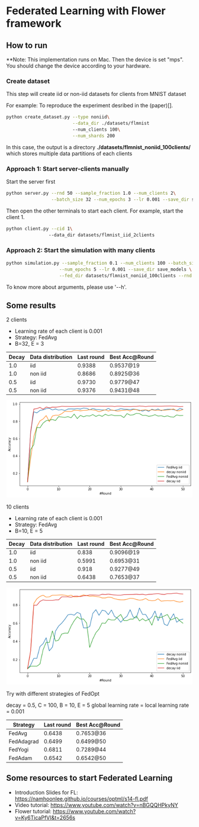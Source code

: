 # Federated Learning with Flower framework

## How to run

**Note: This implementation runs on Mac. Then the device is set "mps". You should change the device according to your hardware.

### Create dataset

This step will create iid or non-iid datasets for clients from MNIST dataset

For example: To reproduce the experiment desribed in the (paper)[].
```bash
python create_dataset.py --type noniid\
                         --data_dir ./datasets/flmnist
                         --num_clients 100\
                         --num_shards 200
```

In this case, the output is a directory **./datasets/flmnist_noniid_100clients/** which stores multiple data partitions of each clients

### Approach 1: Start server-clients manually

Start the server first

```bash
python server.py --rnd 50 --sample_fraction 1.0 --num_clients 2\
                 --batch_size 32 --num_epochs 3 --lr 0.001 --save_dir save_models
```

Then open the other terminals to start each client.
For example, start the client 1.

```bash
python client.py --cid 1\ 
                --data_dir datasets/flmnist_iid_2clients
```

### Approach 2: Start the simulation with many clients

```bash
python simulation.py --sample_fraction 0.1 --num_clients 100 --batch_size 10 \
                    --num_epochs 5 --lr 0.001 --save_dir save_models \
                    --fed_dir datasets/flmnist_noniid_100clients --rnd 50
```

To know more about arguments, please use '--h'.

## Some results

2 clients
- Learning rate of each client is 0.001
- Strategy: FedAvg
- B=32, E = 3

| Decay | Data distribution | Last round | Best Acc@Round |
| ----- | ----------------- | ---------- | -------------- |
| 1.0   | iid               | 0.9388     | 0.9537@19      |
| 1.0   | non iid           | 0.8686     | 0.8925@36      |
| 0.5   | iid               | 0.9730     | 0.9779@47      |
| 0.5   | non iid           | 0.9376     | 0.9431@48      |

![fig1](figures/2clients.png)

10 clients
- Learning rate of each client is 0.001
- Strategy: FedAvg
- B=10, E = 5

| Decay | Data distribution | Last round | Best Acc@Round |
| ----- | ----------------- | ---------- | -------------- |
| 1.0   | iid               | 0.838      | 0.9096@19      |
| 1.0   | non iid           | 0.5991     | 0.6953@31      |
| 0.5   | iid               | 0.918      | 0.9277@49      |
| 0.5   | non iid           | 0.6438     | 0.7653@37      |

![fig2](figures/10clients.png)

Try with different strategies of FedOpt

decay = 0.5, C = 100, B = 10, E = 5
global learning rate = local learning rate = 0.001

| Strategy   | Last round | Best Acc@Round |
| ---------- | ---------- | -------------- |
| FedAvg     | 0.6438     | 0.7653@36      |
| FedAdagrad | 0.6499     | 0.6499@50      |
| FedYogi    | 0.6811     | 0.7289@44      |
| FedAdam    | 0.6542     | 0.6542@50      |


## Some resources to start Federated Learning

- Introduction Slides for FL: https://namhoonlee.github.io/courses/optml/s14-fl.pdf
- Video tutorial: https://www.youtube.com/watch?v=nBGQQHPkyNY
- Flower tutorial: https://www.youtube.com/watch?v=Ky6TicaPfVI&t=2656s